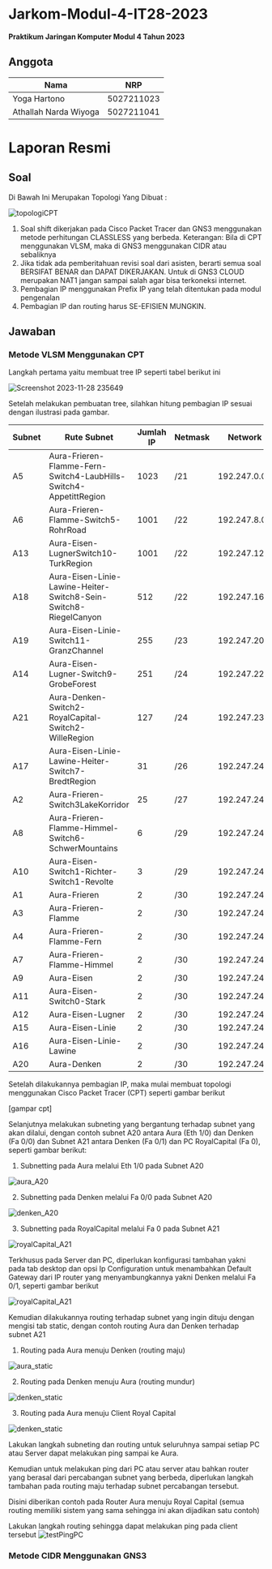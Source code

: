 # Jarkom-Modul-4-IT28-2023
**Praktikum Jaringan Komputer Modul 4 Tahun 2023**

## Anggota
| Nama | NRP |
|---------------------------|------------|
|Yoga Hartono| 5027211023| 
|Athallah Narda Wiyoga| 5027211041| 

# Laporan Resmi


## Soal
Di Bawah Ini Merupakan Topologi Yang Dibuat :

![topologiCPT](https://cdn.discordapp.com/attachments/1067327620938747946/1181917906729193493/Screenshot_2023-12-06_at_18.19.39.png?ex=6582cdd3&is=657058d3&hm=b803d6359510e6c6f9bcbee2eb27cb8006e5786a5a96eac0854221a9f230274b&)


1. Soal shift dikerjakan pada Cisco Packet Tracer dan GNS3 menggunakan metode perhitungan CLASSLESS yang berbeda.
Keterangan: Bila di CPT menggunakan VLSM, maka di GNS3 menggunakan CIDR atau sebaliknya
2. Jika tidak ada pemberitahuan revisi soal dari asisten, berarti semua soal BERSIFAT BENAR dan DAPAT DIKERJAKAN.
Untuk di GNS3 CLOUD merupakan NAT1 jangan sampai salah agar bisa terkoneksi internet.
3. Pembagian IP menggunakan Prefix IP yang telah ditentukan pada modul pengenalan
4. Pembagian IP dan routing harus SE-EFISIEN MUNGKIN.

## Jawaban
### Metode VLSM Menggunakan CPT
Langkah pertama yaitu membuat tree IP seperti tabel berikut ini

![Screenshot 2023-11-28 235649](https://cdn.discordapp.com/attachments/1067327620938747946/1180540708927590410/Screenshot_2023-12-02_at_23.07.11.png?ex=657dcb36&is=656b5636&hm=b804b326fcf9502d14a7fd22ce55e469efdf974b762b14be93dd3cf25a31e2a2&)


Setelah melakukan pembuatan tree, silahkan hitung pembagian IP sesuai dengan ilustrasi pada gambar.

|Subnet	  |Rute Subnet	|Jumlah IP  |	Netmask| Network ID | IP Netmask | Broadcast |
|---------|---------|---------|---------|---------|---------|---------|
|A5|Aura-Frieren-Flamme-Fern-Switch4-LaubHills-Switch4-AppetittRegion |1023| /21| 192.247.0.0	| 255.255.248.0	| 192.247.7.255|
|A6|Aura-Frieren-Flamme-Switch5-RohrRoad |1001|	/22| 192.247.8.0 |	255.255.252.0 |	192.247.11.255|
|A13|	Aura-Eisen-LugnerSwitch10-TurkRegion |1001|	/22| 192.247.12.0 |	255.255.252.0	| 192.247.15.255 |
|A18|Aura-Eisen-Linie-Lawine-Heiter-Switch8-Sein-Switch8-RiegelCanyon |512|	/22| 192.247.16.0 | 255.255.252.0 |	192.247.19.255|
|A19|	Aura-Eisen-Linie-Switch11-GranzChannel |255|	/23| 192.247.20.0	 | 255.255.254.0	| 192.247.21.255| 
|A14|	Aura-Eisen-Lugner-Switch9-GrobeForest |251|	/24| 192.247.22.0 |	255.255.255.0	| 192.247.22.255|
|A21|	Aura-Denken-Switch2-RoyalCapital-Switch2-WilleRegion |127|	/24| 192.247.23.0 |	255.255.255.0 |	192.247.23.255|
|A17|	Aura-Eisen-Linie-Lawine-Heiter-Switch7-BredtRegion |31|	/26| 192.247.24.0	| 255.255.255.192 |	192.247.24.63|
|A2|	Aura-Frieren-Switch3LakeKorridor |25|	/27| 192.247.24.64	| 255.255.255.224 |	192.247.24.95|
|A8|	Aura-Frieren-Flamme-Himmel-Switch6-SchwerMountains |6|	/29| 192.247.24.96 |	255.255.255.248 |	192.247.24.103|
|A10|	Aura-Eisen-Switch1-Richter-Switch1-Revolte |3|	/29| 192.247.24.104 |	255.255.255.248 |	192.247.24.111|
|A1|	Aura-Frieren |2|	/30| 192.247.24.112	| 255.255.255.252 |	192.247.24.115|
|A3|	Aura-Frieren-Flamme	|2|	/30| 192.247.24.116 |	255.255.255.252	| 192.247.24.119|
|A4|	Aura-Frieren-Flamme-Fern	|2|	/30| 192.247.24.120 | 255.255.255.252 |	192.247.24.123|
|A7|	Aura-Frieren-Flamme-Himmel	|2|	/30| 192.247.24.124	| 255.255.255.252	| 192.247.24.127|
|A9|	Aura-Eisen	|2|	/30| 192.247.24.128	| 255.255.255.252	| 192.247.24.131|
|A11|	Aura-Eisen-Switch0-Stark	|2|	/30| 192.247.24.132 |	255.255.255.252	| 192.247.24.135|
|A12|	Aura-Eisen-Lugner	|2|	/30| 192.247.24.136 |	255.255.255.252	| 192.247.24.139|
|A15|	Aura-Eisen-Linie	|2|	/30| 192.247.24.140 |	255.255.255.252	| 192.247.24.143|
|A16|	Aura-Eisen-Linie-Lawine	|2|	/30| 192.247.24.144	| 255.255.255.252 |	192.247.24.147|
|A20|	Aura-Denken	|2|	/30| 192.247.24.148 |	255.255.255.252 |	192.247.24.151|

Setelah dilakukannya pembagian IP, maka mulai membuat topologi menggunakan Cisco Packet Tracer (CPT) seperti gambar berikut


[gampar cpt]

Selanjutnya melakukan subneting yang bergantung terhadap subnet yang akan dilalui, dengan contoh subnet A20 antara Aura (Eth 1/0) dan Denken (Fa 0/0) dan Subnet A21 antara Denken (Fa 0/1) dan PC RoyalCapital (Fa 0), seperti gambar berikut:

1. Subnetting pada Aura melalui Eth 1/0 pada Subnet A20

![aura_A20](https://cdn.discordapp.com/attachments/1067327620938747946/1181918997290164234/Screenshot_2023-12-06_at_18.24.00.png?ex=6582ced7&is=657059d7&hm=ed6ff70cf77defd59f52916c5d8136c8a4d8ab89dd342b83154d6b13b3677341&)


2. Subnetting pada Denken melalui Fa 0/0 pada Subnet A20

![denken_A20](https://cdn.discordapp.com/attachments/1067327620938747946/1181919426153549824/Screenshot_2023-12-06_at_18.25.44.png?ex=6582cf3e&is=65705a3e&hm=dcdbe197fb4cce47318bfaa98db3bafd6c5bfbef6b7c82bf2ca3e364ab26601f&)


3. Subnetting pada RoyalCapital melalui Fa 0 pada Subnet A21

![royalCapital_A21](https://cdn.discordapp.com/attachments/1067327620938747946/1181919656475361371/Screenshot_2023-12-06_at_18.26.36.png?ex=6582cf75&is=65705a75&hm=4a965ff09119da6abe8651de00accfd01d09dc37d5e9c365ea5543f7087306e6&)



Terkhusus pada Server dan PC, diperlukan konfigurasi tambahan yakni pada tab desktop dan opsi Ip Configuration untuk menambahkan Default Gateway dari IP router yang menyambungkannya yakni Denken melalui Fa 0/1, seperti gambar berikut

![royalCapital_A21](https://cdn.discordapp.com/attachments/1067327620938747946/1181919730630676490/Screenshot_2023-12-06_at_18.26.58.png?ex=6582cf86&is=65705a86&hm=da4b3e6d098542a5702d5ed52c5573bc3b53a54e4b6208fd961bcae0666c43dc&)



Kemudian dilakukannya routing  terhadap subnet yang ingin dituju dengan mengisi tab static, dengan contoh routing Aura dan Denken terhadap subnet A21

1. Routing pada Aura menuju Denken (routing maju)

![aura_static](https://cdn.discordapp.com/attachments/1067327620938747946/1181920820222758942/Screenshot_2023-12-06_at_18.31.16.png?ex=6582d08a&is=65705b8a&hm=645a327b71880de43cd1d3a231f1e195632071e952073488c73e886fdead4314&)



2. Routing pada Denken menuju Aura (routing mundur)

![denken_static](https://cdn.discordapp.com/attachments/1067327620938747946/1181921167964131379/Screenshot_2023-12-06_at_18.32.38.png?ex=6582d0dd&is=65705bdd&hm=7748a7b2f5e21d9d01bd958fbc8e7947b94aff82b56f2cb68f6f27a0641fda1d&)

3. Routing pada Aura menuju Client Royal Capital

![denken_static](https://cdn.discordapp.com/attachments/1067327620938747946/1181921851979595797/Screenshot_2023-12-06_at_18.35.18.png?ex=6582d180&is=65705c80&hm=31e462154b693e8138d7fbb63c2c63e049cfef551b61e52583d8ebb57e4d765e&)


Lakukan langkah subneting dan routing untuk seluruhnya sampai setiap PC atau Server dapat melakukan ping sampai ke Aura.

Kemudian untuk melakukan ping dari PC atau server atau bahkan router yang berasal dari percabangan subnet yang berbeda, diperlukan langkah tambahan pada routing maju terhadap subnet percabangan tersebut.

Disini diberikan contoh pada Router Aura menuju Royal Capital (semua routing memiliki sistem yang sama sehingga ini akan dijadikan satu contoh)

Lakukan langkah routing sehingga dapat melakukan ping pada client tersebut
![testPingPC](https://cdn.discordapp.com/attachments/1067327620938747946/1181923706600177785/Screenshot_2023-12-06_at_18.42.45.png?ex=6582d33a&is=65705e3a&hm=c107a519365f18c83d653da45eea40967b3fbf38b4b824934359beeeceec7c0c&)








### Metode CIDR Menggunakan GNS3
